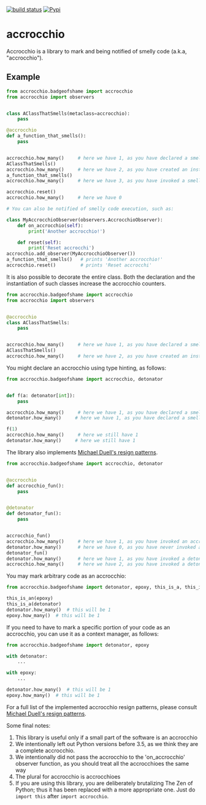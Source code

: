 [![build status](https://img.shields.io/travis/fcracker79/accrocchio/master.svg?style=flat-square)](https://travis-ci.org/fcracker79/accrocchio)
[![Pypi](https://img.shields.io/pypi/v/accrocchio.svg)](https://img.shields.io/pypi/v/accrocchio.svg)

# accrocchio
Accrocchio is a library to mark and being notified of smelly code (a.k.a, "accrocchio").

Example
-------


```python
from accrocchio.badgeofshame import accrocchio
from accrocchio import observers


class AClassThatSmells(metaclass=accrocchio):
    pass

@accrocchio
def a_function_that_smells():
    pass


accrocchio.how_many()     # here we have 1, as you have declared a smelly class
AClassThatSmells()
accrocchio.how_many()     # here we have 2, as you have created an instance of a smelly class
a_function_that_smells()
accrocchio.how_many()     # here we have 3, as you have invoked a smelly function

accrocchio.reset()
accrocchio.how_many()     # here we have 0

# You can also be notified of smelly code execution, such as:

class MyAccrocchioObserver(observers.AccrocchioObserver):
    def on_accrocchio(self):
        print('Another accrocchio!')

    def reset(self):
        print('Reset accrocchi')
accrocchio.add_observer(MyAccrocchioObserver())
a_function_that_smells()   # prints 'Another accrocchio!'
accrocchio.reset()         # prints 'Reset accrocchi'

```

It is also possible to decorate the entire class. Both the declaration and the instantiation
of such classes increase the accrocchio counters.

```python
from accrocchio.badgeofshame import accrocchio
from accrocchio import observers


@accrocchio
class AClassThatSmells:
    pass


accrocchio.how_many()     # here we have 1, as you have declared a smelly class
AClassThatSmells()
accrocchio.how_many()     # here we have 2, as you have created an instance of a smelly class

```

You might declare an accrocchio using type hinting, as follows:

```python
from accrocchio.badgeofshame import accrocchio, detonator


def f(a: detonator[int]):
    pass

accrocchio.how_many()     # here we have 1, as you have declared a smelly parameter
detonator.how_many()     # here we have 1, as you have declared a smelly parameter

f(1)
accrocchio.how_many()     # here we still have 1
detonator.how_many()     # here we still have 1
```

The library also implements [Michael Duell's resign patterns](http://nishitalab.org/user/paulo/files/resign-patterns.txt).

```python
from accrocchio.badgeofshame import accrocchio, detonator


@accrocchio
def accrocchio_fun():
    pass


@detonator
def detonator_fun():
    pass


accrocchio_fun()
accrocchio.how_many()     # here we have 1, as you have invoked an accrocchio function
detonator.how_many()      # here we have 0, as you have never invoked a detonator function
detonator_fun()
detonator.how_many()      # here we have 1, as you have invoked a detonator function
accrocchio.how_many()     # here we have 2, as you have invoked a detonator function, which is an accrocchio

```

You may mark arbitrary code as an accrocchio:

```python
from accrocchio.badgeofshame import detonator, epoxy, this_is_a, this_is_an

this_is_an(epoxy)
this_is_a(detonator)
detonator.how_many()  # this will be 1
epoxy.how_many()  # this will be 1

```

If you need to have to mark a specific portion of your code as an accrocchio, you can use it as a context manager, as follows:

```python
from accrocchio.badgeofshame import detonator, epoxy

with detonator:
    ...

with epoxy:
    ...

detonator.how_many()  # this will be 1
epoxy.how_many()  # this will be 1

```

For a full list of the implemented accrocchio resign patterns, please consult [Michael Duell's resign patterns](http://nishitalab.org/user/paulo/files/resign-patterns.txt).

Some final notes:

1. This library is useful only if a small part of the software is an accrocchio
2. We intentionally left out Python versions before 3.5, as we think they are a complete accrocchio.
3. We intentionally did not pass the accrocchio to the 'on_accrocchio' observer function, as you should treat all the accrocchioes the same way
4. The plural for accrocchio is accrocchioes
5. If you are using this library, you are deliberately brutalizing The Zen of Python; thus it has been replaced with a more appropriate one.
   Just do `import this` after `import accrocchio`.
